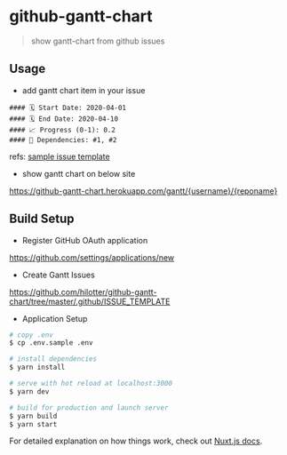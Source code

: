 # github-gantt-chart

> show gantt-chart from github issues

## Usage

- add gantt chart item in your issue

```
#### 🗓 Start Date: 2020-04-01
#### 🗓 End Date: 2020-04-10
#### 📈 Progress (0-1): 0.2
#### 📝 Dependencies: #1, #2
```

refs: [sample issue template](https://github.com/hilotter/github-gantt-chart/tree/master/.github/ISSUE_TEMPLATE)

- show gantt chart on below site

https://github-gantt-chart.herokuapp.com/gantt/{username}/{reponame}

## Build Setup

- Register GitHub OAuth application

https://github.com/settings/applications/new

- Create Gantt Issues

https://github.com/hilotter/github-gantt-chart/tree/master/.github/ISSUE_TEMPLATE

- Application Setup

```bash
# copy .env
$ cp .env.sample .env

# install dependencies
$ yarn install

# serve with hot reload at localhost:3000
$ yarn dev

# build for production and launch server
$ yarn build
$ yarn start
```

For detailed explanation on how things work, check out [Nuxt.js docs](https://nuxtjs.org).
